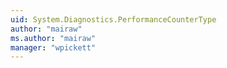 ```yaml
---
uid: System.Diagnostics.PerformanceCounterType
author: "mairaw"
ms.author: "mairaw"
manager: "wpickett"
---
```

